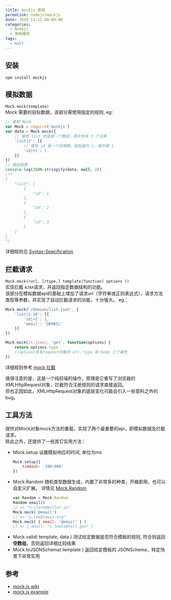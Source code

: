```yaml
---
title: mockjs 使用
permalink: nodejs/mockjs
date: 2018-12-12 00:00:00
categories: 
  - Nodejs
  - 常用模块
tags: 
  - null
---
```


## 安装
```shell
npm install mockjs
```

## 模拟数据
`Mock.mock(template)`  
Mock 需要的目标数据，该部分需使用指定的规则, eg:  
```js
// 使用 Mock
var Mock = require('mockjs')
var data = Mock.mock({
    // 属性 list 的值是一个数组，其中含有 3 个元素
    'list|3': [{
        // 属性 id 是一个自增数，起始值为 1，每次增 1
        'id|+1': 1
    }]
})
// 输出结果
console.log(JSON.stringify(data, null, 4))
/**
{
    "list": [
        {
            "id": 1
        },
        {
            "id": 2
        },
        {
            "id": 3
        }
    ]
}
*/
```
详细规则见 [Syntax-Specification](https://github.com/nuysoft/Mock/wiki/Syntax-Specification)

## 拦截请求
`Mock.mock(rurl, [rtype,] template|function( options ))`  
实现拦截 `AJAX`请求，并返回指定数据结构的功能。  
该部分在模拟数据api的基础上增加了请求url（字符串或正则表达式），请求方法类型等参数，并实现了自动拦截请求的功能，十分强大。
eg：
```js
Mock.mock('/domian/list.json', {
    'list|1-10': [{
        'id|+1': 1,
        'email': '@EMAIL'
    }]
})

Mock.mock(/\.json/, 'get', function(options) {
    return options.type
    //options含有request对象的 url、type 和 body 三个属性
})
```
详细规则参考 [mock 拦截](https://github.com/nuysoft/Mock/wiki/Mock.mock())  

值得注意的是，这是一个纯前端的操作，原理是它重写了浏览器的 XMLHttpRequest对象，拦截符合注册规则的请求直接返回。  
但也正因如此，XMLHttpRequest对象的底层变化可能会引入一些意料之外的bug。

## 工具方法
提供对Mock对象mock方法的重载，实现了两个最重要的api，即模拟数据及拦截请求。  
除此之外，还提供了一些其它实用方法：
- Mock.setup
    设置模拟响应的时间, 单位为ms
    ```js
    Mock.setup({
        timeout: '200-600'
    })
    ```
- Mock.Random
    随机类型数据生成，内置了非常多的种类，开箱即用，也可以自定义扩展。
    详情见 [Mock.Random](https://github.com/nuysoft/Mock/wiki/Mock.Random)
    ```js
    var Random = Mock.Random
    Random.email()
    // => "n.clark@miller.io"
    Mock.mock('@email')
    // => "y.lee@lewis.org"
    Mock.mock( { email: '@email' } )
    // => { email: "v.lewis@hall.gov" }
    ```
- Mock.valid( template, data )
    测试给定数据是否符合模板的规则, 符合则返回**空数组**，否则返回详细比较结果
- Mock.toJSONSchema( template )
    返回给定模板的 JSONSchema，特定场景下非常实用


## 参考
- [mock.js wiki](https://github.com/nuysoft/Mock/wiki/Getting-Started)
- [mock.js example](http://mockjs.com/examples.html)